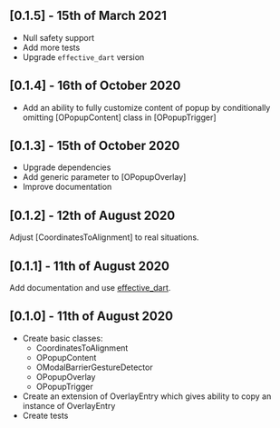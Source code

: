 ## [0.1.5] - 15th of March 2021

- Null safety support
- Add more tests
- Upgrade `effective_dart` version

## [0.1.4] - 16th of October 2020

- Add an ability to fully customize content of popup
by conditionally omitting [OPopupContent] class in [OPopupTrigger]

## [0.1.3] - 15th of October 2020

- Upgrade dependencies
- Add generic parameter to [OPopupOverlay]
- Improve documentation

## [0.1.2] - 12th of August 2020

Adjust [CoordinatesToAlignment] to real situations.

## [0.1.1] - 11th of August 2020

Add documentation and use [effective_dart](https://pub.dev/packages/effective_dart).

## [0.1.0] - 11th of August 2020

- Create basic classes:
    - CoordinatesToAlignment
    - OPopupContent
    - OModalBarrierGestureDetector
    - OPopupOverlay
    - OPopupTrigger
- Create an extension of OverlayEntry which gives ability to copy an instance of OverlayEntry
- Create tests